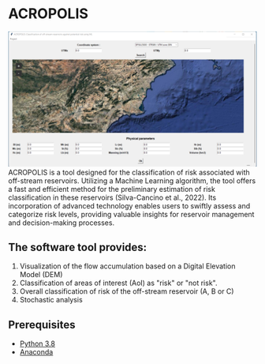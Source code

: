 # ACROPOLIS
![Window](Images/Window.png)
ACROPOLIS is a  tool designed for the classification of risk associated with off-stream reservoirs. Utilizing a  Machine Learning algorithm, the tool offers a fast and efficient method for the preliminary estimation of risk classification in these reservoirs (Silva-Cancino et al., 2022). Its incorporation of advanced technology enables users to swiftly assess and categorize risk levels, providing valuable insights for reservoir management and decision-making processes.

## The software tool provides:
1. Visualization of the flow accumulation based on a Digital Elevation Model (DEM)
2. Classification of areas of interest (AoI) as "risk" or "not risk".
3. Overall classification of risk of the off-stream reservoir (A, B or C)
4. Stochastic analysis

## Prerequisites 
* [Python 3.8](https://www.python.org/downloads/release/python-380/)
* [Anaconda](https://www.anaconda.com/download)
